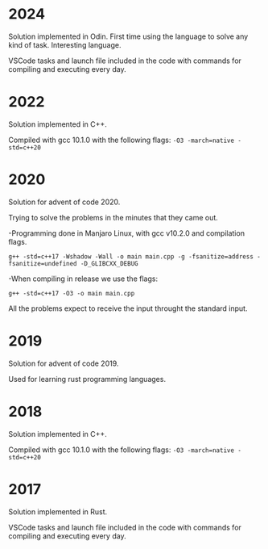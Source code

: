 # 2024

Solution implemented in Odin. First time using the language to solve any kind of task. Interesting language.

VSCode tasks and launch file included in the code with commands for compiling and executing every day.

# 2022

Solution implemented in C++.

Compiled with gcc 10.1.0 with the following flags: `-O3 -march=native -std=c++20`

# 2020

Solution for advent of code 2020.

Trying to solve the problems in the minutes that they came out.

-Programming done in Manjaro Linux, with gcc v10.2.0 and compilation flags.

`g++ -std=c++17 -Wshadow -Wall -o main main.cpp -g -fsanitize=address -fsanitize=undefined -D_GLIBCXX_DEBUG`

-When compiling in release we use the flags:

`g++ -std=c++17 -O3 -o main main.cpp`

All the problems expect to receive the input throught the standard input.

# 2019

Solution for advent of code 2019.

Used for learning rust programming languages.

# 2018

Solution implemented in C++.

Compiled with gcc 10.1.0 with the following flags: `-O3 -march=native -std=c++20`

# 2017

Solution implemented in Rust.

VSCode tasks and launch file included in the code with commands for compiling and executing every day.
